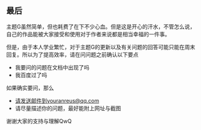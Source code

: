 ## 最后

主题G虽然简单，但也耗费了在下不少心血。但是这是开心的汗水，不管怎么说，自己的作品能被大家接受和使用对于作者来说都是相当幸福的一件事。

但是，由于本人学业繁忙，对于主题G的更新以及有关问题的回答可能只能在周末回复。所以为了提高效率，请在问问题之前确认以下要点

- 我要问的问题在文档中出现了吗
- 我百度过了吗

如果确实要问，那么

- 请发送邮件到youranreus@qq.com
- 请尽量描述你的问题，最好能附上网址与截图

谢谢大家的支持与理解QwQ